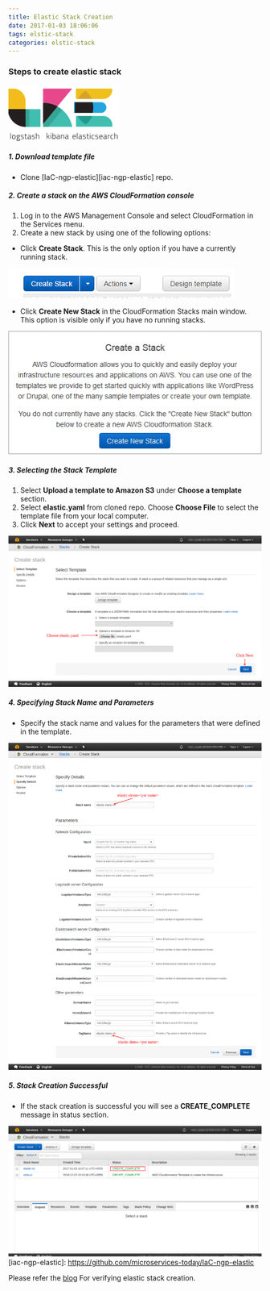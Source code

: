 ```yaml
---
title: Elastic Stack Creation
date: 2017-01-03 18:06:06
tags: elstic-stack
categories: elstic-stack
---
```


### Steps to create elastic stack
![image](../../images/elastic-stack/elastic-stack.png)
##### 1. Download template file
- Clone [IaC-ngp-elastic][iac-ngp-elastic] repo.

##### 2. Create a stack on the AWS CloudFormation console
1. Log in to the AWS Management Console and select CloudFormation in the Services menu.
2. Create a new stack by using one of the following options:
 - Click **Create Stack**. This is the only option if you have a currently running stack.

![image](../../images/elastic-stack/console-create-stack-button.png)
 - Click **Create New Stack** in the CloudFormation Stacks main window. This option is visible only if you have no running stacks.

![image](../../images/elastic-stack/console-create-stack-button1.png)

##### 3. Selecting the Stack Template
1. Select **Upload a template to Amazon S3** under **Choose a template** section.
2. Select **elastic.yaml** from cloned repo. Choose **Choose File** to select the template file from your local computer.
3. Click **Next** to accept your settings and proceed.

![image](../../images/elastic-stack/select-template.png)

##### 4. Specifying Stack Name and Parameters
- Specify the stack name and values for the parameters that were defined in the template.

![image](../../images/elastic-stack/parameters.png)

##### 5. Stack Creation Successful
- If the stack creation is successful you will see a **CREATE_COMPLETE** message in status section.

![image](../../images/elastic-stack/creation-completed.png)
[iac-ngp-elastic]: <https://github.com/microservices-today/IaC-ngp-elastic>

Please refer the [blog]() For verifying  elastic stack creation.